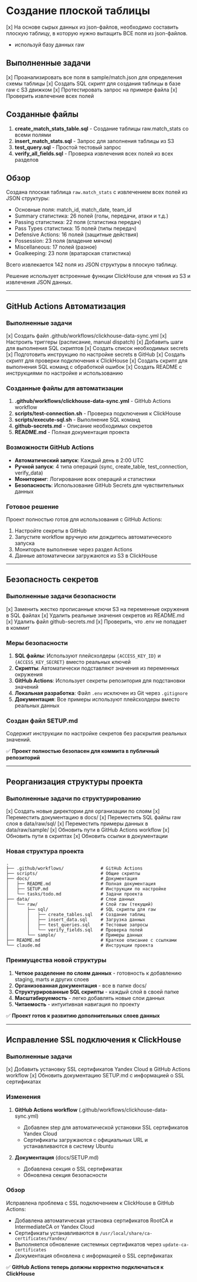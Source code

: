 
# Создание плоской таблицы

[x] На основе сырых данных из json-файлов, необходимо составить плоскую таблицу, в которую нужно вытащить ВСЕ поля из json-файлов.
  - используй базу данных raw

## Выполненные задачи

[x] Проанализировать все поля в sample/match.json для определения схемы таблицы
[x] Создать SQL скрипт для создания таблицы в базе raw с S3 движком
[x] Протестировать запрос на примере файла
[x] Проверить извлечение всех полей

## Созданные файлы

1. **create_match_stats_table.sql** - Создание таблицы raw.match_stats со всеми полями
2. **insert_match_stats.sql** - Запрос для заполнения таблицы из S3
3. **test_query.sql** - Простой тестовый запрос
4. **verify_all_fields.sql** - Проверка извлечения всех полей из всех разделов

## Обзор

Создана плоская таблица `raw.match_stats` с извлечением всех полей из JSON структуры:
- Основные поля: match_id, match_date, team_id
- Summary статистика: 26 полей (голы, передачи, атаки и т.д.)
- Passing статистика: 22 поля (статистика передач)
- Pass Types статистика: 15 полей (типы передач)
- Defensive Actions: 16 полей (защитные действия)
- Possession: 23 поля (владение мячом)
- Miscellaneous: 17 полей (разное)
- Goalkeeping: 23 поля (вратарская статистика)

Всего извлекается 142 поля из JSON структуры в плоскую таблицу.

Решение использует встроенные функции ClickHouse для чтения из S3 и извлечения JSON данных.

---

## GitHub Actions Автоматизация

### Выполненные задачи

[x] Создать файл .github/workflows/clickhouse-data-sync.yml
[x] Настроить триггеры (расписание, manual dispatch)
[x] Добавить шаги для выполнения SQL скриптов
[x] Создать список необходимых secrets
[x] Подготовить инструкцию по настройке secrets в GitHub
[x] Создать скрипт для проверки подключения к ClickHouse
[x] Создать скрипт для выполнения SQL команд с обработкой ошибок
[x] Создать README с инструкциями по настройке и использованию

### Созданные файлы для автоматизации

1. **.github/workflows/clickhouse-data-sync.yml** - GitHub Actions workflow
2. **scripts/test-connection.sh** - Проверка подключения к ClickHouse
3. **scripts/execute-sql.sh** - Выполнение SQL команд
4. **github-secrets.md** - Описание необходимых секретов
5. **README.md** - Полная документация проекта

### Возможности GitHub Actions

- **Автоматический запуск**: Каждый день в 2:00 UTC
- **Ручной запуск**: 4 типа операций (sync, create_table, test_connection, verify_data)
- **Мониторинг**: Логирование всех операций и статистики
- **Безопасность**: Использование GitHub Secrets для чувствительных данных

### Готовое решение

Проект полностью готов для использования с GitHub Actions:
1. Настройте секреты в GitHub
2. Запустите workflow вручную или дождитесь автоматического запуска
3. Мониторьте выполнение через раздел Actions
4. Данные автоматически загружаются из S3 в ClickHouse

---

## Безопасность секретов

### Выполненные задачи безопасности

[x] Заменить жестко прописанные ключи S3 на переменные окружения в SQL файлах
[x] Удалить реальные значения секретов из README.md
[x] Удалить файл github-secrets.md
[x] Проверить, что .env не попадает в коммит

### Меры безопасности

1. **SQL файлы**: Используют плейсхолдеры `{ACCESS_KEY_ID}` и `{ACCESS_KEY_SECRET}` вместо реальных ключей
2. **Скрипты**: Автоматически подставляют значения из переменных окружения
3. **GitHub Actions**: Использует секреты репозитория для подстановки значений
4. **Локальная разработка**: Файл `.env` исключен из Git через `.gitignore`
5. **Документация**: Все примеры используют плейсхолдеры вместо реальных данных

### Создан файл SETUP.md

Содержит инструкции по настройке секретов без раскрытия реальных значений.

✅ **Проект полностью безопасен для коммита в публичный репозиторий**

---

## Реорганизация структуры проекта

### Выполненные задачи по структурированию

[x] Создать новые директории для организации по слоям
[x] Переместить документацию в docs/
[x] Переместить SQL файлы raw слоя в data/raw/sql/
[x] Переместить примеры данных в data/raw/sample/
[x] Обновить пути в GitHub Actions workflow
[x] Обновить пути в скриптах
[x] Обновить ссылки в документации

### Новая структура проекта

```
.
├── .github/workflows/              # GitHub Actions
├── scripts/                        # Общие скрипты
├── docs/                           # Документация
│   ├── README.md                   # Полная документация
│   ├── SETUP.md                    # Инструкции по настройке
│   └── tasks/todo.md               # Задачи проекта
├── data/                           # Слои данных
│   └── raw/                        # Слой raw (текущий)
│       ├── sql/                    # SQL скрипты для raw
│       │   ├── create_tables.sql   # Создание таблиц
│       │   ├── insert_data.sql     # Загрузка данных
│       │   ├── test_queries.sql    # Тестовые запросы
│       │   └── verify_fields.sql   # Проверка полей
│       └── sample/                 # Примеры данных
├── README.md                       # Краткое описание с ссылками
└── claude.md                       # Инструкции проекта
```

### Преимущества новой структуры

1. **Четкое разделение по слоям данных** - готовность к добавлению staging, marts и других слоев
2. **Организованная документация** - все в папке docs/
3. **Структурированные SQL скрипты** - каждый слой в своей папке
4. **Масштабируемость** - легко добавлять новые слои данных
5. **Читаемость** - интуитивная навигация по проекту

✅ **Проект готов к развитию дополнительных слоев данных**

---

## Исправление SSL подключения к ClickHouse

### Выполненные задачи

[x] Добавить установку SSL сертификатов Yandex Cloud в GitHub Actions workflow
[x] Обновить документацию SETUP.md с информацией о SSL сертификатах

### Изменения

1. **GitHub Actions workflow** (.github/workflows/clickhouse-data-sync.yml)
   - Добавлен step для автоматической установки SSL сертификатов Yandex Cloud
   - Сертификаты загружаются с официальных URL и устанавливаются в систему Ubuntu

2. **Документация** (docs/SETUP.md)
   - Добавлена секция о SSL сертификатах
   - Обновлена секция безопасности

### Обзор

Исправлена проблема с SSL подключением к ClickHouse в GitHub Actions:
- Добавлена автоматическая установка сертификатов RootCA и IntermediateCA от Yandex Cloud
- Сертификаты устанавливаются в `/usr/local/share/ca-certificates/Yandex/`
- Выполняется обновление системных сертификатов через `update-ca-certificates`
- Документация обновлена с информацией о SSL сертификатах

✅ **GitHub Actions теперь должны корректно подключаться к ClickHouse**